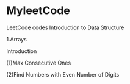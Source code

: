 # MyleetCode
LeetCode codes
Introduction to Data Structure

1.Arrays

Introduction

(1)Max Consecutive Ones

(2)Find Numbers with Even Number of Digits
